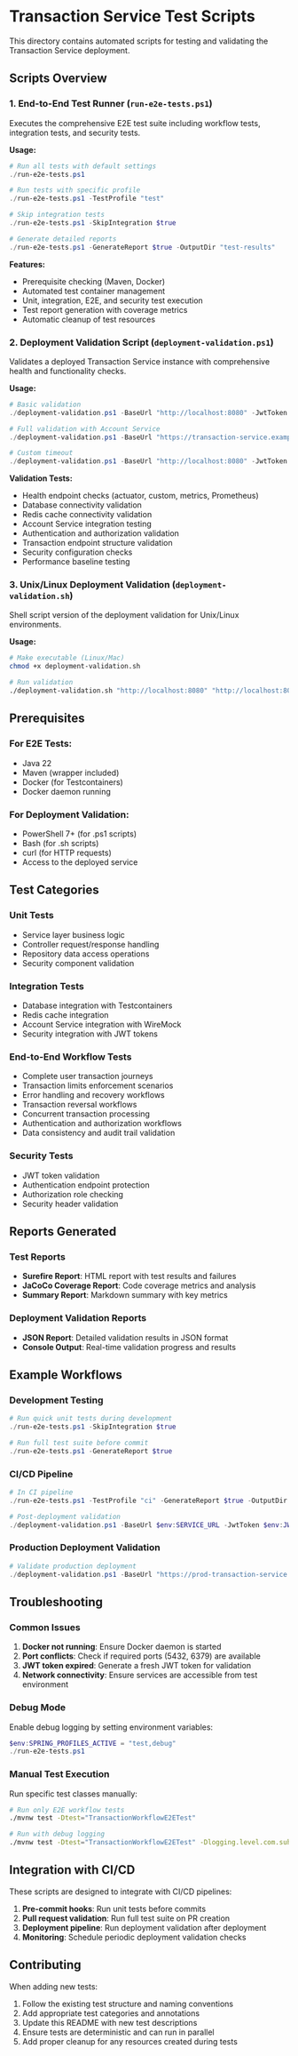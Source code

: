 # Transaction Service Test Scripts

This directory contains automated scripts for testing and validating the Transaction Service deployment.

## Scripts Overview

### 1. End-to-End Test Runner (`run-e2e-tests.ps1`)

Executes the comprehensive E2E test suite including workflow tests, integration tests, and security tests.

**Usage:**
```powershell
# Run all tests with default settings
./run-e2e-tests.ps1

# Run tests with specific profile
./run-e2e-tests.ps1 -TestProfile "test"

# Skip integration tests
./run-e2e-tests.ps1 -SkipIntegration $true

# Generate detailed reports
./run-e2e-tests.ps1 -GenerateReport $true -OutputDir "test-results"
```

**Features:**
- Prerequisite checking (Maven, Docker)
- Automated test container management
- Unit, integration, E2E, and security test execution
- Test report generation with coverage metrics
- Automatic cleanup of test resources

### 2. Deployment Validation Script (`deployment-validation.ps1`)

Validates a deployed Transaction Service instance with comprehensive health and functionality checks.

**Usage:**
```powershell
# Basic validation
./deployment-validation.ps1 -BaseUrl "http://localhost:8080" -JwtToken "your-jwt-token"

# Full validation with Account Service
./deployment-validation.ps1 -BaseUrl "https://transaction-service.example.com" -AccountServiceUrl "https://account-service.example.com" -JwtToken "your-jwt-token"

# Custom timeout
./deployment-validation.ps1 -BaseUrl "http://localhost:8080" -JwtToken "your-jwt-token" -Timeout 60
```

**Validation Tests:**
- Health endpoint checks (actuator, custom, metrics, Prometheus)
- Database connectivity validation
- Redis cache connectivity validation
- Account Service integration testing
- Authentication and authorization validation
- Transaction endpoint structure validation
- Security configuration checks
- Performance baseline testing

### 3. Unix/Linux Deployment Validation (`deployment-validation.sh`)

Shell script version of the deployment validation for Unix/Linux environments.

**Usage:**
```bash
# Make executable (Linux/Mac)
chmod +x deployment-validation.sh

# Run validation
./deployment-validation.sh "http://localhost:8080" "http://localhost:8081" "your-jwt-token"
```

## Prerequisites

### For E2E Tests:
- Java 22
- Maven (wrapper included)
- Docker (for Testcontainers)
- Docker daemon running

### For Deployment Validation:
- PowerShell 7+ (for .ps1 scripts)
- Bash (for .sh scripts)
- curl (for HTTP requests)
- Access to the deployed service

## Test Categories

### Unit Tests
- Service layer business logic
- Controller request/response handling
- Repository data access operations
- Security component validation

### Integration Tests
- Database integration with Testcontainers
- Redis cache integration
- Account Service integration with WireMock
- Security integration with JWT tokens

### End-to-End Workflow Tests
- Complete user transaction journeys
- Transaction limits enforcement scenarios
- Error handling and recovery workflows
- Transaction reversal workflows
- Concurrent transaction processing
- Authentication and authorization workflows
- Data consistency and audit trail validation

### Security Tests
- JWT token validation
- Authentication endpoint protection
- Authorization role checking
- Security header validation

## Reports Generated

### Test Reports
- **Surefire Report**: HTML report with test results and failures
- **JaCoCo Coverage Report**: Code coverage metrics and analysis
- **Summary Report**: Markdown summary with key metrics

### Deployment Validation Reports
- **JSON Report**: Detailed validation results in JSON format
- **Console Output**: Real-time validation progress and results

## Example Workflows

### Development Testing
```powershell
# Run quick unit tests during development
./run-e2e-tests.ps1 -SkipIntegration $true

# Run full test suite before commit
./run-e2e-tests.ps1 -GenerateReport $true
```

### CI/CD Pipeline
```powershell
# In CI pipeline
./run-e2e-tests.ps1 -TestProfile "ci" -GenerateReport $true -OutputDir "ci-reports"

# Post-deployment validation
./deployment-validation.ps1 -BaseUrl $env:SERVICE_URL -JwtToken $env:JWT_TOKEN
```

### Production Deployment Validation
```powershell
# Validate production deployment
./deployment-validation.ps1 -BaseUrl "https://prod-transaction-service.company.com" -AccountServiceUrl "https://prod-account-service.company.com" -JwtToken $prodToken -Timeout 60
```

## Troubleshooting

### Common Issues

1. **Docker not running**: Ensure Docker daemon is started
2. **Port conflicts**: Check if required ports (5432, 6379) are available
3. **JWT token expired**: Generate a fresh JWT token for validation
4. **Network connectivity**: Ensure services are accessible from test environment

### Debug Mode

Enable debug logging by setting environment variables:
```powershell
$env:SPRING_PROFILES_ACTIVE = "test,debug"
./run-e2e-tests.ps1
```

### Manual Test Execution

Run specific test classes manually:
```bash
# Run only E2E workflow tests
./mvnw test -Dtest="TransactionWorkflowE2ETest"

# Run with debug logging
./mvnw test -Dtest="TransactionWorkflowE2ETest" -Dlogging.level.com.suhasan.finance.transaction_service=DEBUG
```

## Integration with CI/CD

These scripts are designed to integrate with CI/CD pipelines:

1. **Pre-commit hooks**: Run unit tests before commits
2. **Pull request validation**: Run full test suite on PR creation
3. **Deployment pipeline**: Run deployment validation after deployment
4. **Monitoring**: Schedule periodic deployment validation checks

## Contributing

When adding new tests:

1. Follow the existing test structure and naming conventions
2. Add appropriate test categories and annotations
3. Update this README with new test descriptions
4. Ensure tests are deterministic and can run in parallel
5. Add proper cleanup for any resources created during tests